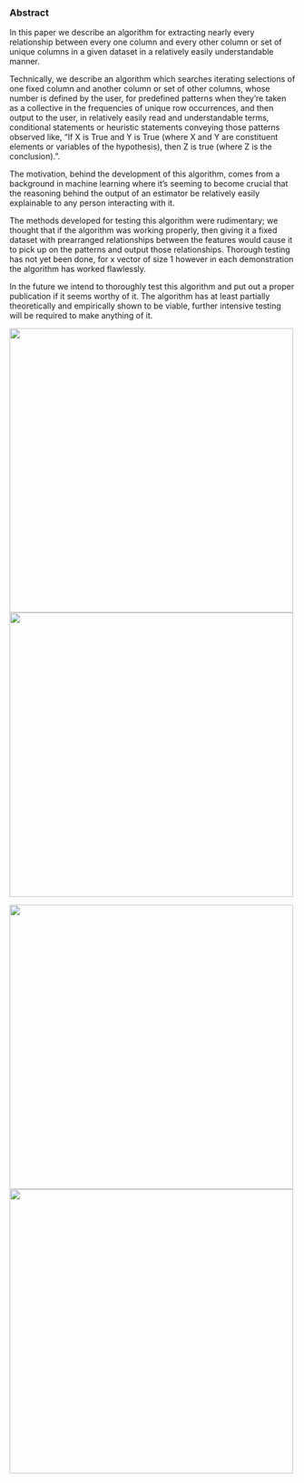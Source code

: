 ### Abstract

In this paper we describe an algorithm for extracting nearly every
relationship between every one column and every other column or
set of unique columns in a given dataset in a relatively easily
understandable manner.

Technically, we describe an algorithm which searches iterating
selections of one fixed column and another column or set of other
columns, whose number is defined by the user, for predefined
patterns when they’re taken as a collective in the frequencies of
unique row occurrences, and then output to the user, in relatively
easily read and understandable terms, conditional statements or
heuristic statements conveying those patterns observed like, “If X
is True and Y is True (where X and Y are constituent elements or
variables of the hypothesis), then Z is true (where Z is the
conclusion).”.

The motivation, behind the development of this algorithm, comes
from a background in machine learning where it’s seeming to
become crucial that the reasoning behind the output of an
estimator be relatively easily explainable to any person interacting
with it.

The methods developed for testing this algorithm were
rudimentary; we thought that if the algorithm was working
properly, then giving it a fixed dataset with prearranged
relationships between the features would cause it to pick up on the
patterns and output those relationships.
Thorough testing has not yet been done, for x vector of size 1
however in each demonstration the algorithm has worked
flawlessly.

In the future we intend to thoroughly test this algorithm and put
out a proper publication if it seems worthy of it.
The algorithm has at least partially theoretically and empirically
shown to be viable, further intensive testing will be required to
make anything of it.

<img width=500 align="center" alt="" src="https://github.com/user-attachments/assets/1bcd57bb-36e0-463f-820d-85960e7649a5"></img>
<img width=500 align="center" alt="" src="https://github.com/user-attachments/assets/e19c38ba-2270-4472-bd00-bc325d928c7d"></img>

<img width=500 align="center" alt="" src="https://github.com/user-attachments/assets/48fac317-a7ef-49b5-b305-0def6abf7637"></img>
<img width=500 align="center" alt="" src="https://github.com/user-attachments/assets/4a010d4a-ee68-4c40-a53a-fc6c8c1f5ef5"></img>

